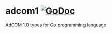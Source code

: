 # adcom1 [![GoDoc](https://godoc.org/github.com/prebid/openrtb/adcom1?status.svg)](https://pkg.go.dev/github.com/revcontent-production/openrtb/v8/adcom1)

[AdCOM](https://iabtechlab.com/standards/openmedia/) [1.0](https://github.com/InteractiveAdvertisingBureau/AdCOM) types for [Go programming language](https://golang.org/)
